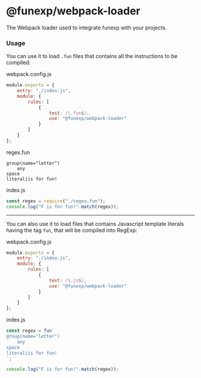 # @funexp/webpack-loader
The Webpack loader used to integrate funexp with your projects.

### Usage

You can use it to load `.fun` files that contains all the instructions to be compiled:

webpack.config.js
```javascript
module.exports = {
    entry: "./index.js",
    module: {
        rules: [
            {
                test: /\.fun$/,
                use: "@funexp/webpack-loader"
            }
        ]
    }
};
```

regex.fun
```pug
group(name="letter")
    any
space
literal|is for fun!
```

index.js
```javascript
const regex = require("./regex.fun");
console.log("F is for fun!".match(regex));
```

---

You can also use it to load files that contains Javascript template literals having the tag `fun`, that will be compiled into RegExp:

webpack.config.js
```javascript
module.exports = {
    entry: "./index.js",
    module: {
        rules: [
            {
                test: /\.js$/,
                use: "@funexp/webpack-loader"
            }
        ]
    }
};
```

index.js
```javascript
const regex = fun`
group(name="letter")
    any
space
literal|is for fun!
`;

console.log("F is for fun!".match(regex));
```